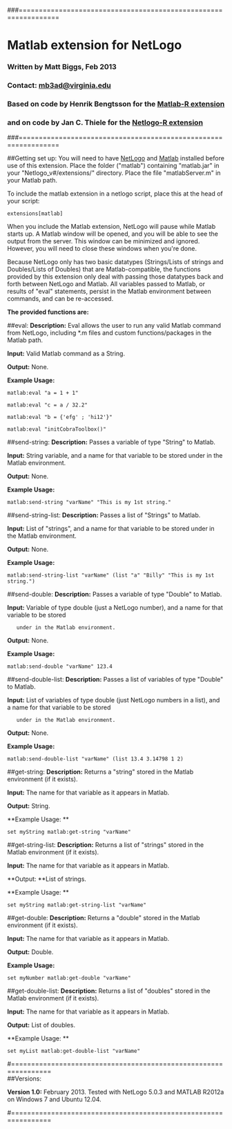 ###================================================================
###
#  Matlab extension for NetLogo
###   Written by Matt Biggs, Feb 2013
###   Contact: mb3ad@virginia.edu
###
###	Based on code by Henrik Bengtsson for the [Matlab-R extension](http://rss.acs.unt.edu/Rdoc/library/R.matlab/html/R.matlab-package.html)
###   and on code by Jan C. Thiele for the [Netlogo-R extension](http://netlogo-r-ext.berlios.de/)
###================================================================

##Getting set up:
You will need to have [NetLogo](http://ccl.northwestern.edu/netlogo/) and [Matlab](http://www.mathworks.com/products/matlab/) installed before use of this extension. 
Place the folder ("matlab") containing "matlab.jar" in your "Netlogo_v#/extensions/" directory.
Place the file "matlabServer.m" in your Matlab path.

To include the matlab extension in a netlogo script, place this at the head of your script:

	extensions[matlab]

When you include the Matlab extension, NetLogo will pause while Matlab starts up. A Matlab
window will be opened, and you will be able to see the output from the server. This window 
can be minimized and ignored. However, you will need to close these windows when you're done.

Because NetLogo only has two basic datatypes (Strings/Lists of strings and Doubles/Lists of Doubles) that are 
Matlab-compatible, the functions provided by this extension only deal with passing those 
datatypes back and forth between NetLogo and Matlab. All variables passed to Matlab, or results of "eval" 
statements, persist in the Matlab environment between commands, and can be re-accessed. 

**The provided functions are:**

##eval:
**Description:** Eval allows the user to run any valid Matlab command from NetLogo, including 
			 *.m files and custom functions/packages in the Matlab path. 
			 
**Input:** Valid Matlab command as a String.

**Output:** None.

**Example Usage:** 

	matlab:eval "a = 1 + 1"
	
	matlab:eval "c = a / 32.2"
	
	matlab:eval "b = {'efg' ; 'hi12'}"
	
	matlab:eval "initCobraToolbox()"
	
	
	
##send-string:
**Description:** Passes a variable of type "String" to Matlab.

**Input:** String variable, and a name for that variable to be stored under in the Matlab environment.

**Output:** None.

**Example Usage:** 

	matlab:send-string "varName" "This is my 1st string."
	
	
##send-string-list:
**Description:** Passes a list of "Strings" to Matlab.

**Input:** List of "strings", and a name for that variable to be stored under in the Matlab environment.

**Output:** None.

**Example Usage:** 

	matlab:send-string-list "varName" (list "a" "Billy" "This is my 1st string.")

	
##send-double:
**Description:** Passes a variable of type "Double" to Matlab.

**Input:** Variable of type double (just a NetLogo number), and a name for that variable to be stored 

	   under in the Matlab environment.
	   
**Output:** None.

**Example Usage:** 

	matlab:send-double "varName" 123.4
	
	
##send-double-list:
**Description:** Passes a list of variables of type "Double" to Matlab.

**Input:** List of variables of type double (just NetLogo numbers in a list), and a name for that variable to be stored 

	   under in the Matlab environment.
	   
**Output:** None.

**Example Usage:** 

	matlab:send-double-list "varName" (list 13.4 3.14798 1 2)
	
	
##get-string:
**Description:** Returns a "string" stored in the Matlab environment (if it exists).

**Input:** The name for that variable as it appears in Matlab.

**Output:** String.

**Example Usage: **

	set myString matlab:get-string "varName"
	
	
##get-string-list:
**Description:** Returns a list of "strings" stored in the Matlab environment (if it exists).

**Input:** The name for that variable as it appears in Matlab.

**Output: **List of strings.

**Example Usage: **

	set myString matlab:get-string-list "varName"
	
	
##get-double:
**Description:** Returns a "double" stored in the Matlab environment (if it exists).

**Input:** The name for that variable as it appears in Matlab.

**Output:** Double.

**Example Usage:** 

	set myNumber matlab:get-double "varName"
	
	
##get-double-list:
**Description:** Returns a list of "doubles" stored in the Matlab environment (if it exists).

**Input:** The name for that variable as it appears in Matlab.

**Output:** List of doubles.

**Example Usage: **

	set myList matlab:get-double-list "varName"
	
	
#================================================================	
##Versions:

**Version 1.0:** February 2013. Tested with NetLogo 5.0.3 and MATLAB R2012a on Windows 7 and Ubuntu 12.04.

#================================================================
